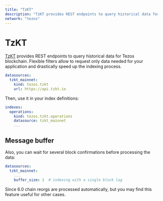 ```yaml
---
title: "TzKT"
description: "TzKT provides REST endpoints to query historical data for Tezos blockchain. Flexible filters allow to request only data needed for your application and drastically speed up the indexing process."
network: "tezos"
---
```


# TzKT

[TzKT](https://api.tzkt.io/) provides REST endpoints to query historical data for Tezos blockchain. Flexible filters allow to request only data needed for your application and drastically speed up the indexing process.

```yaml [dipdup.yaml]
datasources:
  tzkt_mainnet:
    kind: tezos.tzkt
    url: https://api.tzkt.io
```

Then, use it in your index definitions:

```yaml [dipdup.yaml]
indexes:
  operations:
    kind: tezos.tzkt.operations
    datasource: tzkt_mainnet
    ...
```

## Message buffer

Also, you can wait for several block confirmations before processing the data:

```yaml [dipdup.yaml]
datasources:
  tzkt_mainnet:
    ...
    buffer_size: 1  # indexing with a single block lag
```

Since 6.0 chain reorgs are processed automatically, but you may find this feature useful for other cases.
